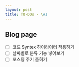 ```yaml
---
layout: post
title: TO-DOs - \#1
---
```


## Blog page
- [ ] 코드 Syntex 하이라이터 적용하기  
- [ ] 날짜별로 분류 기능 넣어보기  
- [ ] 포스팅 주기 좁히기